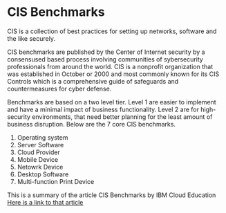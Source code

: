 # CIS Benchmarks

CIS is a collection of best practices for setting up networks, software and the like securely.

CIS benchmarks are published by the Center of Internet security by a consensused based process involving communities of sybersecurity professionals from around the world. CIS is a nonprofit organization that was established in October or 2000 and most commonly known for its CIS Controls which is a comprehensive guide of safeguards and countermeasures for cyber defense.

Benchmarks are based on a two level tier.  Level 1 are easier to implement and have a minimal impact of business functionality.  Level 2 are for high-security environments, that need better planning for the least amount of business disruption. Below are the 7 core CIS benchmarks.

1. Operating system 
2. Server Software
3. Cloud Provider
4. Mobile Device
5. Netowrk Device
6. Desktop Software
7. Multi-function Print Device

This is a summary of the article CIS Benchmarks by IBM Cloud Education [Here is a link to that article](https://www.ibm.com/cloud/learn/cis-benchmarks)